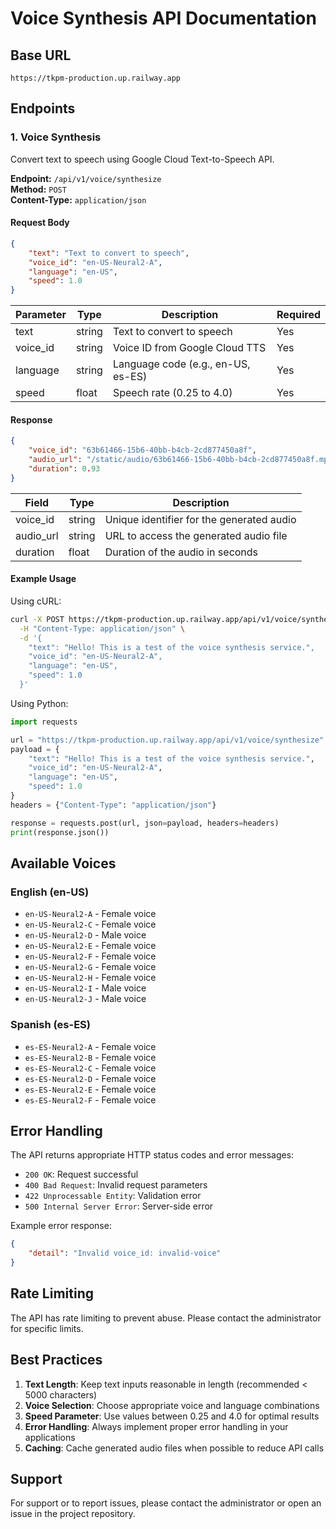 # Voice Synthesis API Documentation

## Base URL
```
https://tkpm-production.up.railway.app
```

## Endpoints

### 1. Voice Synthesis
Convert text to speech using Google Cloud Text-to-Speech API.

**Endpoint:** `/api/v1/voice/synthesize`  
**Method:** `POST`  
**Content-Type:** `application/json`

#### Request Body
```json
{
    "text": "Text to convert to speech",
    "voice_id": "en-US-Neural2-A",
    "language": "en-US",
    "speed": 1.0
}
```

| Parameter | Type | Description | Required |
|-----------|------|-------------|----------|
| text | string | Text to convert to speech | Yes |
| voice_id | string | Voice ID from Google Cloud TTS | Yes |
| language | string | Language code (e.g., en-US, es-ES) | Yes |
| speed | float | Speech rate (0.25 to 4.0) | Yes |

#### Response
```json
{
    "voice_id": "63b61466-15b6-40bb-b4cb-2cd877450a8f",
    "audio_url": "/static/audio/63b61466-15b6-40bb-b4cb-2cd877450a8f.mp3",
    "duration": 0.93
}
```

| Field | Type | Description |
|-------|------|-------------|
| voice_id | string | Unique identifier for the generated audio |
| audio_url | string | URL to access the generated audio file |
| duration | float | Duration of the audio in seconds |

#### Example Usage

Using cURL:
```bash
curl -X POST https://tkpm-production.up.railway.app/api/v1/voice/synthesize \
  -H "Content-Type: application/json" \
  -d '{
    "text": "Hello! This is a test of the voice synthesis service.",
    "voice_id": "en-US-Neural2-A",
    "language": "en-US",
    "speed": 1.0
  }'
```

Using Python:
```python
import requests

url = "https://tkpm-production.up.railway.app/api/v1/voice/synthesize"
payload = {
    "text": "Hello! This is a test of the voice synthesis service.",
    "voice_id": "en-US-Neural2-A",
    "language": "en-US",
    "speed": 1.0
}
headers = {"Content-Type": "application/json"}

response = requests.post(url, json=payload, headers=headers)
print(response.json())
```

## Available Voices

### English (en-US)
- `en-US-Neural2-A` - Female voice
- `en-US-Neural2-C` - Female voice
- `en-US-Neural2-D` - Male voice
- `en-US-Neural2-E` - Female voice
- `en-US-Neural2-F` - Female voice
- `en-US-Neural2-G` - Female voice
- `en-US-Neural2-H` - Female voice
- `en-US-Neural2-I` - Male voice
- `en-US-Neural2-J` - Male voice

### Spanish (es-ES)
- `es-ES-Neural2-A` - Female voice
- `es-ES-Neural2-B` - Female voice
- `es-ES-Neural2-C` - Female voice
- `es-ES-Neural2-D` - Female voice
- `es-ES-Neural2-E` - Female voice
- `es-ES-Neural2-F` - Female voice

## Error Handling

The API returns appropriate HTTP status codes and error messages:

- `200 OK`: Request successful
- `400 Bad Request`: Invalid request parameters
- `422 Unprocessable Entity`: Validation error
- `500 Internal Server Error`: Server-side error

Example error response:
```json
{
    "detail": "Invalid voice_id: invalid-voice"
}
```

## Rate Limiting

The API has rate limiting to prevent abuse. Please contact the administrator for specific limits.

## Best Practices

1. **Text Length**: Keep text inputs reasonable in length (recommended < 5000 characters)
2. **Voice Selection**: Choose appropriate voice and language combinations
3. **Speed Parameter**: Use values between 0.25 and 4.0 for optimal results
4. **Error Handling**: Always implement proper error handling in your applications
5. **Caching**: Cache generated audio files when possible to reduce API calls

## Support

For support or to report issues, please contact the administrator or open an issue in the project repository. 